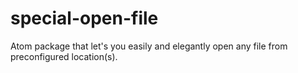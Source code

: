 # special-open-file
Atom package that let's you easily and elegantly open any file from preconfigured location(s).
